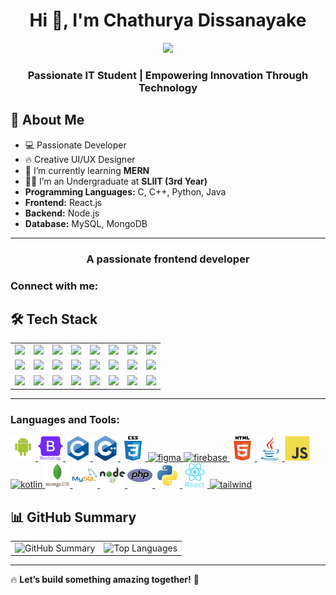 <h1 align="center">Hi 👋, I'm Chathurya Dissanayake</h1> 
<p align="center" ><img  src = "https://github.com/7oSkaaa/7oSkaaa/blob/main/Images/about_me.gif?raw=true" width = 100px></p>
<h3 align="center">Passionate IT Student | Empowering Innovation Through Technology</h3>


## 🌟 About Me    
 
- 💻 Passionate Developer
- 🔥 Creative UI/UX Designer
- 🌱 I’m currently learning **MERN** 
- 🧑‍🎓 I’m an Undergraduate at **SLIIT (3rd Year)**
- **Programming Languages:** C, C++, Python, Java 
- **Frontend:** React.js  
- **Backend:** Node.js  
- **Database:** MySQL, MongoDB  
  
---
<h3 align="center">A passionate frontend developer</h3>

<h3 align="left">Connect with me:</h3>
<p align="left">
</p>

## 🛠️ Tech Stack  

<table align="center">
  <tr>
    <td align="center"><img src="https://skillicons.dev/icons?i=c&theme=dark" width="50"></td>
    <td align="center"><img src="https://skillicons.dev/icons?i=cpp&theme=dark" width="50"></td>
    <td align="center"><img src="https://skillicons.dev/icons?i=python&theme=dark" width="50"></td>
    <td align="center"><img src="https://skillicons.dev/icons?i=java&theme=dark" width="50"></td>
    <td align="center"><img src="https://skillicons.dev/icons?i=kotlin&theme=dark" width="50"></td>
    <td align="center"><img src="https://skillicons.dev/icons?i=react&theme=dark" width="50"></td>
    <td align="center"><img src="https://skillicons.dev/icons?i=vite&theme=dark" width="50"></td>
    <td align="center"><img src="https://skillicons.dev/icons?i=nodejs&theme=dark" width="50"></td>
  </tr>
  <tr>
    <td align="center"><img src="https://skillicons.dev/icons?i=spring&theme=dark" width="50"></td>
    <td align="center"><img src="https://skillicons.dev/icons?i=js&theme=dark" width="50"></td>
    <td align="center"><img src="https://skillicons.dev/icons?i=figma&theme=dark" width="50"></td>
    <td align="center"><img src="https://skillicons.dev/icons?i=html&theme=dark" width="50"></td>
    <td align="center"><img src="https://skillicons.dev/icons?i=css&theme=dark" width="50"></td>
    <td align="center"><img src="https://skillicons.dev/icons?i=tailwind&theme=dark" width="50"></td>
    <td align="center"><img src="https://skillicons.dev/icons?i=php&theme=dark" width="50"></td>
    <td align="center"><img src="https://skillicons.dev/icons?i=laravel&theme=dark" width="50"></td>
  </tr>
  <tr>
    <td align="center"><img src="https://skillicons.dev/icons?i=mui&theme=dark" width="50"></td>
    <td align="center"><img src="https://skillicons.dev/icons?i=mysql&theme=dark" width="50"></td>
    <td align="center"><img src="https://skillicons.dev/icons?i=typescript&theme=dark" width="50"></td>
    <td align="center"><img src="https://skillicons.dev/icons?i=github&theme=dark" width="50"></td>
    <td align="center"><img src="https://skillicons.dev/icons?i=sqlite&theme=dark" width="50"></td>
    <td align="center"><img src="https://skillicons.dev/icons?i=googlecloud&theme=dark" width="50"></td>
    <td align="center"><img src="https://skillicons.dev/icons?i=postman&theme=dark" width="50"></td>
    <td align="center"><img src="https://skillicons.dev/icons?i=mongodb&theme=dark" width="50"></td>
  </tr>
</table>




---



<h3 align="left">Languages and Tools:</h3>
<p align="left"> <a href="https://developer.android.com" target="_blank" rel="noreferrer"> <img src="https://raw.githubusercontent.com/devicons/devicon/master/icons/android/android-original-wordmark.svg" alt="android" width="40" height="40"/> </a> <a href="https://getbootstrap.com" target="_blank" rel="noreferrer"> <img src="https://raw.githubusercontent.com/devicons/devicon/master/icons/bootstrap/bootstrap-plain-wordmark.svg" alt="bootstrap" width="40" height="40"/> </a> <a href="https://www.cprogramming.com/" target="_blank" rel="noreferrer"> <img src="https://raw.githubusercontent.com/devicons/devicon/master/icons/c/c-original.svg" alt="c" width="40" height="40"/> </a> <a href="https://www.w3schools.com/cpp/" target="_blank" rel="noreferrer"> <img src="https://raw.githubusercontent.com/devicons/devicon/master/icons/cplusplus/cplusplus-original.svg" alt="cplusplus" width="40" height="40"/> </a> <a href="https://www.w3schools.com/css/" target="_blank" rel="noreferrer"> <img src="https://raw.githubusercontent.com/devicons/devicon/master/icons/css3/css3-original-wordmark.svg" alt="css3" width="40" height="40"/> </a> <a href="https://www.figma.com/" target="_blank" rel="noreferrer"> <img src="https://www.vectorlogo.zone/logos/figma/figma-icon.svg" alt="figma" width="40" height="40"/> </a> <a href="https://firebase.google.com/" target="_blank" rel="noreferrer"> <img src="https://www.vectorlogo.zone/logos/firebase/firebase-icon.svg" alt="firebase" width="40" height="40"/> </a> <a href="https://www.w3.org/html/" target="_blank" rel="noreferrer"> <img src="https://raw.githubusercontent.com/devicons/devicon/master/icons/html5/html5-original-wordmark.svg" alt="html5" width="40" height="40"/> </a> <a href="https://www.java.com" target="_blank" rel="noreferrer"> <img src="https://raw.githubusercontent.com/devicons/devicon/master/icons/java/java-original.svg" alt="java" width="40" height="40"/> </a> <a href="https://developer.mozilla.org/en-US/docs/Web/JavaScript" target="_blank" rel="noreferrer"> <img src="https://raw.githubusercontent.com/devicons/devicon/master/icons/javascript/javascript-original.svg" alt="javascript" width="40" height="40"/> </a> <a href="https://kotlinlang.org" target="_blank" rel="noreferrer"> <img src="https://www.vectorlogo.zone/logos/kotlinlang/kotlinlang-icon.svg" alt="kotlin" width="40" height="40"/> </a> <a href="https://www.mongodb.com/" target="_blank" rel="noreferrer"> <img src="https://raw.githubusercontent.com/devicons/devicon/master/icons/mongodb/mongodb-original-wordmark.svg" alt="mongodb" width="40" height="40"/> </a> <a href="https://www.mysql.com/" target="_blank" rel="noreferrer"> <img src="https://raw.githubusercontent.com/devicons/devicon/master/icons/mysql/mysql-original-wordmark.svg" alt="mysql" width="40" height="40"/> </a> <a href="https://nodejs.org" target="_blank" rel="noreferrer"> <img src="https://raw.githubusercontent.com/devicons/devicon/master/icons/nodejs/nodejs-original-wordmark.svg" alt="nodejs" width="40" height="40"/> </a> <a href="https://www.php.net" target="_blank" rel="noreferrer"> <img src="https://raw.githubusercontent.com/devicons/devicon/master/icons/php/php-original.svg" alt="php" width="40" height="40"/> </a> <a href="https://www.python.org" target="_blank" rel="noreferrer"> <img src="https://raw.githubusercontent.com/devicons/devicon/master/icons/python/python-original.svg" alt="python" width="40" height="40"/> </a> <a href="https://reactjs.org/" target="_blank" rel="noreferrer"> <img src="https://raw.githubusercontent.com/devicons/devicon/master/icons/react/react-original-wordmark.svg" alt="react" width="40" height="40"/> </a> <a href="https://tailwindcss.com/" target="_blank" rel="noreferrer"> <img src="https://www.vectorlogo.zone/logos/tailwindcss/tailwindcss-icon.svg" alt="tailwind" width="40" height="40"/> </a> </p>

## 📊 GitHub Summary  
<table align="center">
  <tr>
    <td align="center"><img src="https://github-profile-summary-cards.vercel.app/api/cards/profile-details?username=Chathurya15&theme=tokyonight&bg_color=ffffff00" alt="GitHub Summary"></td>
    <td align="center"><img src="https://github-readme-stats.vercel.app/api/top-langs/?username=Chathurya15&layout=donut&theme=tokyonight&hide_border=true&hide=background" alt="Top Languages"></td>
  </tr>
</table>


---

🔥 **Let’s build something amazing together!** 🚀

